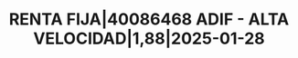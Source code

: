 ---
layout: asset
title: RENTA FIJA|40086468 ADIF - ALTA VELOCIDAD|1,88|2025-01-28
isin: ES0200002006
---